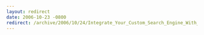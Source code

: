 ```yaml
---
layout: redirect
date: 2006-10-23 -0800
redirect: /archive/2006/10/24/Integrate_Your_Custom_Search_Engine_With_The_Browser.aspx/
---
```

